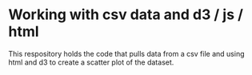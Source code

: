 # Working with csv data and d3 / js / html

This respository holds the code that pulls data from a csv file and using html and d3 to create a scatter plot of the dataset.
